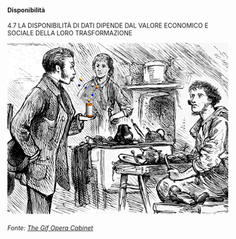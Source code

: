 #### Disponibilità

<span class="tesi">4.7 LA DISPONIBILITÀ DI DATI DIPENDE DAL VALORE ECONOMICO E SOCIALE DELLA LORO TRASFORMAZIONE</span>

![Magic Cure](../assets/images/magic-cure.gif ':size=450x100%')

###### Fonte: [The Gif Opera Cabinet](https://gifopera.tumblr.com/post/91148695355/the-magic-cure)
